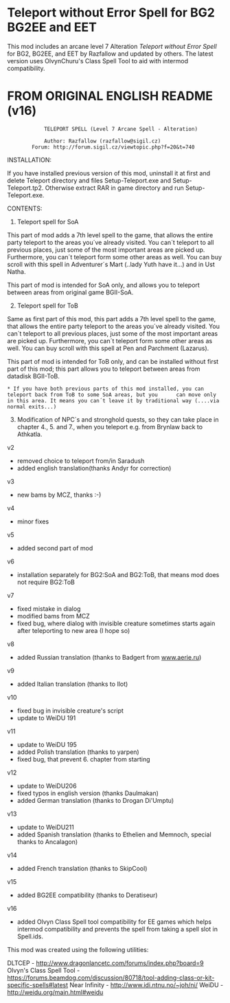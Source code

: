 # Teleport without Error Spell for BG2 BG2EE and EET
This mod includes an arcane level 7 Alteration *Teleport without Error Spell* for BG2, BG2EE, and EET by Razfallow and updated by others.  The latest version uses OlvynChuru's Class Spell Tool to aid with intermod compatibility.

# FROM ORIGINAL ENGLISH README (v16)

				TELEPORT SPELL (Level 7 Arcane Spell - Alteration)

				Author: Razfallow (razfallow@sigil.cz)
			Forum: http://forum.sigil.cz/viewtopic.php?f=20&t=740

INSTALLATION: 

If you have installed previous version of this mod, uninstall it at first and delete Teleport directory and files Setup-Teleport.exe and Setup-Teleport.tp2.
Otherwise extract RAR in game directory and run Setup-Teleport.exe.

CONTENTS:

1) Teleport spell for SoA 

This part of mod adds a 7th level spell to the game, that allows the entire party teleport to the areas you´ve already visited. You can´t teleport to all previous places, just some of the most important areas are picked up. Furthermore, you can´t teleport form some other areas as well. You can buy scroll with this spell in Adventurer´s Mart (..lady Yuth have it...) and in Ust Natha.

This part of mod is intended for SoA only, and allows you to teleport between areas from original game BGII-SoA.

2) Teleport spell for ToB 

Same as first part of this mod, this part adds a 7th level spell to the game, that allows the entire party teleport to the areas you´ve already visited. You can´t teleport to all previous places, just some of the most important areas are picked up. Furthermore, you can´t teleport form some other areas as well. You can buy scroll with this spell at Pen and Parchment (Lazarus).

This part of mod is intended for ToB only, and can be installed without first part of this mod; this part allows you to teleport between areas from datadisk BGII-ToB.

	* If you have both previous parts of this mod installed, you can teleport back from ToB to some SoA areas, but you 		can move only in this area. It means you can´t leave it by traditional way (....via normal exits...)

3) Modification of NPC`s and stronghold quests, so they can take place in chapter 4., 5. and 7., when you teleport e.g. from Brynlaw back to Athkatla.

v2
- removed choice to teleport from/in Saradush
- added english translation(thanks Andyr for correction)

v3
- new bams by MCZ, thanks :-)

v4
- minor fixes

v5
- added second part of mod

v6
- installation separately for BG2:SoA and BG2:ToB, that means mod does not require BG2:ToB

v7
- fixed mistake in dialog
- modified bams from MCZ
- fixed bug, where dialog with invisible creature sometimes starts again after teleporting to new area (I hope so)

v8
- added Russian translation (thanks to Badgert from www.aerie.ru)

v9
- added Italian translation (thanks to Ilot)

v10
- fixed bug in invisible creature's script
- update to WeiDU 191

v11
- update to WeiDU 195
- added Polish translation (thanks to yarpen)
- fixed bug, that prevent 6. chapter from starting

v12
- update to WeiDU206
- fixed typos in english version (thanks Daulmakan)
- added German translation (thanks to Drogan Di'Umptu)

v13
- update to WeiDU211
- added Spanish translation (thanks to Ethelien and Memnoch, special thanks to Ancalagon) 

v14
- added French translation (thanks to SkipCool)

v15
- added BG2EE compatibility (thanks to Deratiseur) 

v16
- added Olvyn Class Spell tool compatibility for EE games which helps intermod compatibility and prevents the spell from taking a spell slot in Spell.ids.

This mod was created using the following utilities:

DLTCEP - http://www.dragonlancetc.com/forums/index.php?board=9
Olvyn's Class Spell Tool - https://forums.beamdog.com/discussion/80718/tool-adding-class-or-kit-specific-spells#latest
Near Infinity - http://www.idi.ntnu.no/~joh/ni/
WeiDU - http://weidu.org/main.html#weidu
